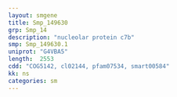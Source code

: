 ```yaml
---
layout: smgene
title: Smp_149630
grp: Smp_14
description: "nucleolar protein c7b"
smp: Smp_149630.1
uniprot: "G4VBA5"
length:  2553
cdd: "COG5142, cl02144, pfam07534, smart00584"
kk: ns
categories: sm
---
```

